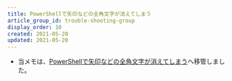 ```yaml
---
title: PowerShellで矢印などの全角文字が消えてしまう
article_group_id: trouble-shooting-group
display_order: 10
created: 2021-05-20
updated: 2021-05-20
---
```

- 当メモは、[PowerShellで矢印などの全角文字が消えてしまう](https://thinktwice.tech/it/powershell/arrows_and_other_double_byte_characters_disappear_in_powershell/)へ移管しました。